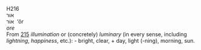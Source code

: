 <body>
  <p>H216<br>  אור  <br> אוֹר  ‎  ‘ôr  <br><i>ore </i><br>From <a href="h0215.htm">215</a>  <i>illumination</i> or (concretely) <i>luminary</i> (in every sense, including <i>lightning</i>, <i>happiness</i>, etc.): - bright, clear, + day, light (-ning), morning, sun.<br></p>
 </body>